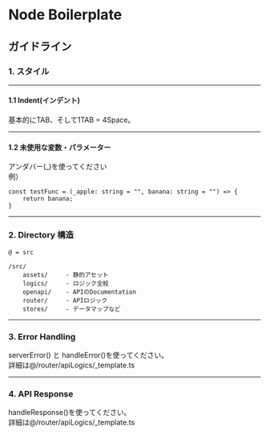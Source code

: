 # Node Boilerplate

## ガイドライン

### 1. スタイル

---

#### 1.1 Indent(インデント)
基本的にTAB、そして1TAB = 4Space。

---

#### 1.2 未使用な変数・パラメーター
アンダバー(_)を使ってください  
例）
```
const testFunc = (_apple: string = "", banana: string = "") => {
    return banana;
}
```

---

### 2. Directory 構造

```
@ = src

/src/
    assets/     - 静的アセット
    logics/     - ロジック全般
    openapi/    - APIのDocumentation
    router/     - APIロジック
    stores/     - データマップなど
```

---

### 3. Error Handling
serverError() と handleError()を使ってください。  
詳細は@/router/apiLogics/_template.ts

---

### 4. API Response
handleResponse()を使ってください。  
詳細は@/router/apiLogics/_template.ts



